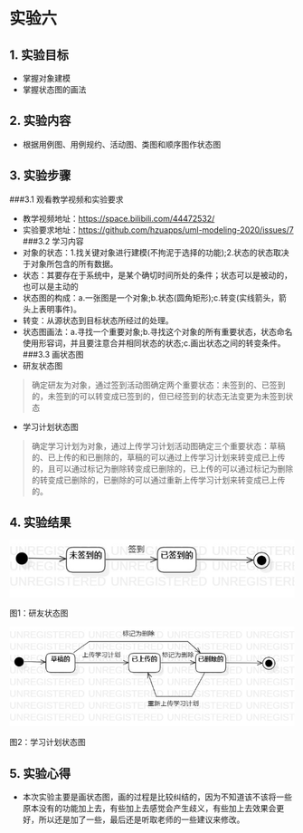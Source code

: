 # 实验六

## 1. 实验目标

- 掌握对象建模
- 掌握状态图的画法

## 2. 实验内容

- 根据用例图、用例规约、活动图、类图和顺序图作状态图

## 3. 实验步骤

###3.1 观看教学视频和实验要求
- 教学视频地址：https://space.bilibili.com/44472532/
- 实验要求地址：https://github.com/hzuapps/uml-modeling-2020/issues/7
###3.2 学习内容
- 对象的状态：1.找关键对象进行建模(不拘泥于选择的功能);2.状态的状态取决于对象所包含的所有数据。
- 状态：其要存在于系统中，是某个确切时间所处的条件；状态可以是被动的，也可以是主动的
- 状态图的构成：a.一张图是一个对象;b.状态(圆角矩形);c.转变(实线箭头，箭头上表明事件)。
- 转变：从源状态到目标状态所经过的处理。
- 状态图画法：a.寻找一个重要对象;b.寻找这个对象的所有重要状态，状态命名使用形容词，并且要注意合并相同状态的状态;c.画出状态之间的转变条件。
###3.3 画状态图
- 研友状态图
> 确定研友为对象，通过签到活动图确定两个重要状态：未签到的、已签到的，未签到的可以转变成已签到的，但已经签到的状态无法变更为未签到状态

- 学习计划状态图
> 确定学习计划为对象，通过上传学习计划活动图确定三个重要状态：草稿的、已上传的和已删除的，草稿的可以通过上传学习计划来转变成已上传的，且可以通过标记为删除转变成已删除的，已上传的可以通过标记为删除的转变成已删除的，已删除的可以通过重新上传学习计划来转变成已上传的。


## 4. 实验结果

![UML顺序图1](./Lab07_StateDiagram1.jpg)

图1：研友状态图

![UML顺序图2](./Lab07_StateDiagram2.jpg)

图2：学习计划状态图


## 5. 实验心得

- 本次实验主要是画状态图，画的过程是比较纠结的，因为不知道该不该将一些原本没有的功能加上去，有些加上去感觉会产生歧义，有些加上去效果会更好，所以还是加了一些，最后还是听取老师的一些建议来修改。